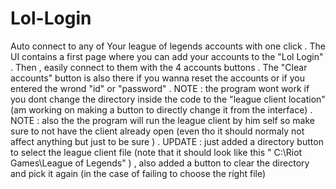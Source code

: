 # Lol-Login
Auto connect to any of Your league of legends accounts with one click .
The UI contains a first page where you can add your accounts to the "Lol Login" .
Then , easily connect to them with the 4 accounts buttons .
The "Clear accounts" button is also there if you wanna reset the accounts or if you entered the wrond "id" or "password" .
NOTE : the program wont work if you dont change the directory inside the code to the "league client location" (am working on making a button to directly change it from the interface) .
NOTE : also the the program will run the league client by him self so make sure to not have the client already open (even tho it should normaly not affect anything 
but just to be sure ) .
UPDATE : just added a directory button to select the league client file (note that it should look like this " C:\\Riot Games\\League of Legends" ) , also added a button to clear the directory and pick it again (in the case of failing to choose the right file)
